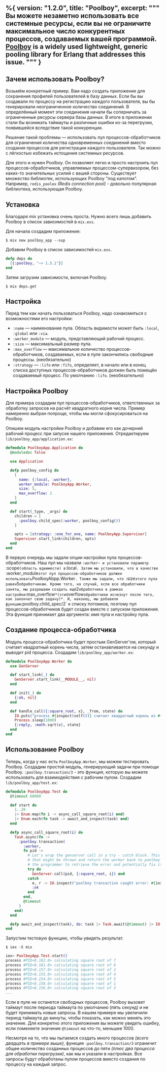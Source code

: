 %{
  version: "1.2.0",
  title: "Poolboy",
  excerpt: """
  Вы можете незаметно использовать все системные ресурсы, если вы не ограничите максимальное число конкурентных процессов, создаваемых вашей программой.
  [Poolboy](https://github.com/devinus/poolboy) is a widely used lightweight, generic pooling library for Erlang that addresses this issue.
  """
}
---

## Зачем использовать Poolboy?

Возьмём конкретный пример.
Вам надо создать приложение для сохранения профилей пользователей в базу данных.
Если бы вы создавали по процессу на регистрацию каждого пользователя, вы бы генерировали неограниченное количество соединений.
В определённый момент эти соединения начали бы соперничать за ограниченные ресурсы сервера базы данных.
В итоге в приложении стали бы возникать таймауты и различные ошибки из-за перегрузки, появившейся вследствие такой конкуренции.

Решение такой проблемы — использовать пул процессов-обработчиков для ограничения количества одновременных соединений вместо создания процессов для регистрации каждого пользователя.
Так можно с лёгкостью избежать истощения системных ресурсов.

Для этого и нужен Poolboy.
Он позволяет легко и просто настроить пул процессов-обработчиков, управляемых процессом-супервизором, без каких-то значительных усилий с вашей стороны.
Существует множество библиотек, использующих Poolboy "под капотом".
Например, `redis_poolex` *(Redis connection pool)* - довольно популярная библиотека, использующая Poolboy.

## Установка

Благодаря mix установка очень проста.
Нужно всего лишь добавить Poolboy в список зависимостей в `mix.exs`.

Для начала создадим приложение:

```shell
$ mix new poolboy_app --sup
```

Добавим Poolboy в список зависимостей `mix.exs`.

```elixir
defp deps do
  [{:poolboy, "~> 1.5.1"}]
end
```

Затем загрузим зависимости, включая Poolboy.
```shell
$ mix deps.get
```

## Настройка

Перед тем как начать пользоваться Poolboy, надо ознакомиться с возможностями его настройки:

* `:name` — наименование пула.
Область видимости может быть `:local`, `:global` или `:via`.
* `:worker_module` — модуль, представляющий рабочий процесс.
* `:size` — максимальный размер пула.
* `:max_overflow` — максимальное количество процессов-обработчиков, создаваемых, если в пуле закончились свободные процессы.
(необязательно)
* `:strategy` — `:lifo` или `:fifo`, определяет, в начало или в конец списка доступных процессов-обработчиков должен быть помещён создаваемый процесс.
По умолчанию `:lifo`.
(необязательно)

## Настройка Poolboy

Для примера создадим пул процессов-обработчиков, ответственных за обработку запросов на расчёт квадратного корня числа.
Пример намеренно выбран попроще, чтобы мы могли сфокусироваться на Poolboy.

Опишем модуль настройки Poolboy и добавим его как дочерний рабочий процесс при запуске нашего приложения.
Отредактируем `lib/poolboy_app/application.ex`:

```elixir
defmodule PoolboyApp.Application do
  @moduledoc false

  use Application

  defp poolboy_config do
    [
      name: {:local, :worker},
      worker_module: PoolboyApp.Worker,
      size: 5,
      max_overflow: 2
    ]
  end

  def start(_type, _args) do
    children = [
      :poolboy.child_spec(:worker, poolboy_config())
    ]

    opts = [strategy: :one_for_one, name: PoolboyApp.Supervisor]
    Supervisor.start_link(children, opts)
  end
end
```

В первую очередь мы задали опции настройки пула процессов-обработчиков.
Наш пул мы назвали `:worker~ и установили параметр `:scope` (область вдиимости) в `:local`.
Затем мы установили, что в качестве `:worker_module` этот пул процессов-обработчиков должен использовать `PoolboyAbpp.Worker`.
Также мы задали, что `:size` этого пула равен `5` обработчикам.
Кроме того, на случай, если все обработчики заняты, мы разрешаем создать ещё `2` обработчика в рамках настройки `:max_overflow`
*(эти `overflow` обработчики исчезнут после того, как закончат свою задачу)*.
И, наконец, мы добавили функцию `:poolboy.child_spec/2` к списку потомков, поэтому пул процессов-обработчиков будет создан вместе с запуском приложения.
Эта функция принимает два аргумента: имя пула и настройку пула.

## Создание процесса-обработчика
Модуль процесса-обработчика будет простым GenServer'ом, который считает квадратный корень числа, затем останавливается на секунду и выводит pid процесса.
Создадим `lib/poolboy_app/worker.ex`:

```elixir
defmodule PoolboyApp.Worker do
  use GenServer

  def start_link(_) do
    GenServer.start_link(__MODULE__, nil)
  end

  def init(_) do
    {:ok, nil}
  end

  def handle_call({:square_root, x}, _from, state) do
    IO.puts("process #{inspect(self())} считает квадратный корень из #{x}")
    Process.sleep(1000)
    {:reply, :math.sqrt(x), state}
  end
end
```

## Использование Poolboy

Теперь, когда у нас есть `PoolboyApp.Worker`, мы можем тестировать Poolboy.
Создадим простой модуль, генерирующий задачи при помощи Poolboy.
`:poolboy.transaction/3` - это функция, которую вы можете использовать для взаимодействия с рабочим пулом.
Создадим `lib/poolboy_app/test.ex`:

```elixir
defmodule PoolboyApp.Test do
  @timeout 60000

  def start do
    1..20
    |> Enum.map(fn i -> async_call_square_root(i) end)
    |> Enum.each(fn task -> await_and_inspect(task) end)
  end

  defp async_call_square_root(i) do
    Task.async(fn ->
      :poolboy.transaction(
        :worker,
        fn pid ->
          # Let's wrap the genserver call in a try - catch block. This allows us to trap any exceptions
          # that might be thrown and return the worker back to poolboy in a clean manner. It also allows
          # the programmer to retrieve the error and potentially fix it.
          try do
            GenServer.call(pid, {:square_root, i}) end
          catch
            e, r -> IO.inspect("poolboy transaction caught error: #{inspect(e)}, #{inspect(r)}")
            :ok
          end
        end,
        @timeout
      )
    end)
  end

  defp await_and_inspect(task), do: task |> Task.await(@timeout) |> IO.inspect()
end
```

Запустим тестовую функцию, чтобы увидеть результат.

```shell
$ iex -S mix
```

```elixir
iex> PoolboyApp.Test.start()
process #PID<0.182.0> calculating square root of 7
process #PID<0.181.0> calculating square root of 6
process #PID<0.157.0> calculating square root of 2
process #PID<0.155.0> calculating square root of 4
process #PID<0.154.0> calculating square root of 5
process #PID<0.158.0> calculating square root of 1
process #PID<0.156.0> calculating square root of 3
...
```

Если в пуле не останется свободных процессов, Poolboy вызовет таймаут после периода таймаута по умолчанию (пять секунд) и не будет принимать новые запросы.
В нашем примере мы увеличили период таймаута до минуты, чтобы показать, как можно менять это значение.
Для конкретно этого приложения вы можете увидеть ошибку, если поменяете значение `@timeout` на что-то, меньшее 1000.

Несмотря на то, что мы пытаемся создать много процессов *(всего двадцать в примере выше)*, функция `:poolboy.transaction/3` ограничит общее количество созданных процессов до пяти *(плюс два процесса для обработки перегрузки)*, как мы и указали в настройках.
Все запросы будут обработаны пулом процессов вместо создания по процессу на каждый запрос.
